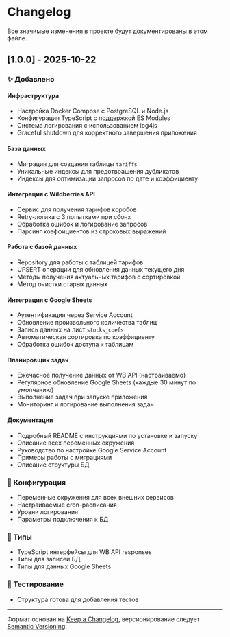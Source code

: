 # Changelog

Все значимые изменения в проекте будут документированы в этом файле.

## [1.0.0] - 2025-10-22

### ✨ Добавлено

#### Инфраструктура
- Настройка Docker Compose с PostgreSQL и Node.js
- Конфигурация TypeScript с поддержкой ES Modules
- Система логирования с использованием log4js
- Graceful shutdown для корректного завершения приложения

#### База данных
- Миграция для создания таблицы `tariffs`
- Уникальные индексы для предотвращения дубликатов
- Индексы для оптимизации запросов по дате и коэффициенту

#### Интеграция с Wildberries API
- Сервис для получения тарифов коробов
- Retry-логика с 3 попытками при сбоях
- Обработка ошибок и логирование запросов
- Парсинг коэффициентов из строковых выражений

#### Работа с базой данных
- Repository для работы с таблицей тарифов
- UPSERT операции для обновления данных текущего дня
- Методы получения актуальных тарифов с сортировкой
- Метод очистки старых данных

#### Интеграция с Google Sheets
- Аутентификация через Service Account
- Обновление произвольного количества таблиц
- Запись данных на лист `stocks_coefs`
- Автоматическая сортировка по коэффициенту
- Обработка ошибок доступа к таблицам

#### Планировщик задач
- Ежечасное получение данных от WB API (настраиваемо)
- Регулярное обновление Google Sheets (каждые 30 минут по умолчанию)
- Выполнение задач при запуске приложения
- Мониторинг и логирование выполнения задач

#### Документация
- Подробный README с инструкциями по установке и запуску
- Описание всех переменных окружения
- Руководство по настройке Google Service Account
- Примеры работы с миграциями
- Описание структуры БД

### 🔧 Конфигурация
- Переменные окружения для всех внешних сервисов
- Настраиваемые cron-расписания
- Уровни логирования
- Параметры подключения к БД

### 📝 Типы
- TypeScript интерфейсы для WB API responses
- Типы для записей БД
- Типы для данных Google Sheets

### 🧪 Тестирование
- Структура готова для добавления тестов

---

Формат основан на [Keep a Changelog](https://keepachangelog.com/ru/1.0.0/),
версионирование следует [Semantic Versioning](https://semver.org/lang/ru/).

